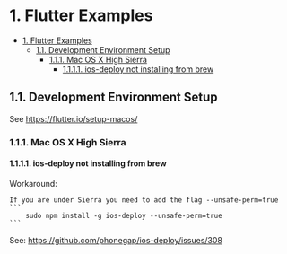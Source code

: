 # 1. Flutter Examples

<!-- TOC -->

- [1. Flutter Examples](#1-flutter-examples)
    - [1.1. Development Environment Setup](#11-development-environment-setup)
        - [1.1.1. Mac OS X High Sierra](#111-mac-os-x-high-sierra)
            - [1.1.1.1. ios-deploy not installing from brew](#1111-ios-deploy-not-installing-from-brew)

<!-- /TOC -->

## 1.1. Development Environment Setup

See https://flutter.io/setup-macos/

### 1.1.1. Mac OS X High Sierra 

#### 1.1.1.1. ios-deploy not installing from brew
Workaround:

    If you are under Sierra you need to add the flag --unsafe-perm=true
    ```
        sudo npm install -g ios-deploy --unsafe-perm=true
    ```

See: https://github.com/phonegap/ios-deploy/issues/308